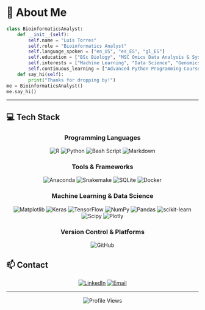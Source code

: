 # 🧬 **About Me**
```python
class BioinformaticsAnalyst:
    def __init__(self):
        self.name = "Luis Torres"
        self.role = "Bioinformatics Analyst"
        self.language_spoken = ["en_US", "es_ES", "gl_ES"]
        self.education = ["BSc Biology", "MSC Omics Data Analysis & Systems Biology"]
        self.interests = ["Machine Learning", "Data Science", "Genomics", "Microbiology"]
        self.continuous_learning = ["Advanced Python Programming Courses", "Object Oriented Programming"]
    def say_hi(self):
        print("Thanks for dropping by!")
me = BioinformaticsAnalyst()
me.say_hi()
```
---

## 💻 **Tech Stack**

<div align="center">

### **Programming Languages**
![R](https://img.shields.io/badge/r-%23276DC3.svg?style=for-the-badge&logo=r&logoColor=white) ![Python](https://img.shields.io/badge/python-3670A0?style=for-the-badge&logo=python&logoColor=ffdd54) ![Bash Script](https://img.shields.io/badge/bash_script-%23121011.svg?style=for-the-badge&logo=gnu-bash&logoColor=white) ![Markdown](https://img.shields.io/badge/markdown-%23000000.svg?style=for-the-badge&logo=markdown&logoColor=white)

### **Tools & Frameworks**
![Anaconda](https://img.shields.io/badge/Anaconda-%2344A833.svg?style=for-the-badge&logo=anaconda&logoColor=white) ![Snakemake](https://img.shields.io/badge/Snakemake-008b8b?style=for-the-badge&logo=python&logoColor=white) ![SQLite](https://img.shields.io/badge/sqlite-%2307405e.svg?style=for-the-badge&logo=sqlite&logoColor=white) ![Docker](https://img.shields.io/badge/docker-%230db7ed.svg?style=for-the-badge&logo=docker&logoColor=white)

### **Machine Learning & Data Science**
![Matplotlib](https://img.shields.io/badge/Matplotlib-%23ffffff.svg?style=for-the-badge&logo=Matplotlib&logoColor=black) ![Keras](https://img.shields.io/badge/Keras-%23D00000.svg?style=for-the-badge&logo=Keras&logoColor=white) ![TensorFlow](https://img.shields.io/badge/TensorFlow-%23FF6F00.svg?style=for-the-badge&logo=TensorFlow&logoColor=white) ![NumPy](https://img.shields.io/badge/numpy-%23013243.svg?style=for-the-badge&logo=numpy&logoColor=white) ![Pandas](https://img.shields.io/badge/pandas-%23150458.svg?style=for-the-badge&logo=pandas&logoColor=white) ![scikit-learn](https://img.shields.io/badge/scikit--learn-%23F7931E.svg?style=for-the-badge&logo=scikit-learn&logoColor=white) ![Scipy](https://img.shields.io/badge/SciPy-%230C55A5.svg?style=for-the-badge&logo=scipy&logoColor=%white) ![Plotly](https://img.shields.io/badge/Plotly-%233F4F75.svg?style=for-the-badge&logo=plotly&logoColor=white)

### **Version Control & Platforms**
![GitHub](https://img.shields.io/badge/github-%23121011.svg?style=for-the-badge&logo=github&logoColor=white)

</div>

## 📫 **Contact**
<div align="center">
  
[![LinkedIn](https://img.shields.io/badge/LinkedIn-%230A66C2.svg?style=for-the-badge&logo=linkedin&logoColor=white)](https://linkedin.com/in/luistorresares) 
[![Email](https://img.shields.io/badge/Email-%23833AB4?style=for-the-badge&logo=gmail&logoColor=white)](mailto:ltabi7700@gmail.com)

</div>

---

<div align="center">
  
![Profile Views](https://komarev.com/ghpvc/?username=Luis7orres&color=50C878&style=for-the-badge)
</div>
